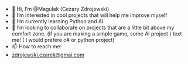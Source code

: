 - 👋 Hi, I’m @Magulak (Cezary Zdrojewski)
- 👀 I’m interested in cool projects that will help me improve myself
- 🌱 I’m currently learning Python and AI
- 💞️ I’m looking to collaborate on projects that are a little bit above my comfort zone. (if you are making a simple game, some AI project ) text me! ( I would prefere c# or python project)
- 📫 How to reach me:
- zdrojewski.czarek@gmai.com

<!---
Magulak/Magulak is a ✨ special ✨ repository because its `README.md` (this file) appears on your GitHub profile.
You can click the Preview link to take a look at your changes.
--->
